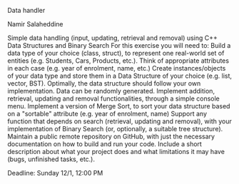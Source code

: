 Data handler

Namir Salaheddine

Simple data handling (input, updating, retrieval and removal) using C++ Data Structures and Binary Search
For this exercise you will need to:
Build a data type of your choice (class, struct), to represent one real-world set of entities (e.g. Students, Cars, Products, etc.). Think of appropriate attributes in each case (e.g. year of enrolment, name, etc.)
Create instances/objects of your data type and store them in a Data Structure of your choice (e.g. list, vector, BST). Optimally, the data structure should follow your own implementation. Data can be randomly generated.
Implement addition, retrieval, updating and removal functionalities, through a simple console menu.
Implement a version of Merge Sort, to sort your data structure based on a "sortable" attribute (e.g. year of enrolment, name)
Support any function that depends on search (retrieval, updating and removal), with your implementation of Binary Search (or, optionally, a suitable tree structure).
Maintain a public remote repository on GitHub, with just the necessary documentation on how to build and run your code. Include a short description about what your project does and what limitations it may have (bugs, unfinished tasks, etc.).

Deadline: Sunday 12/1, 12:00 PM
